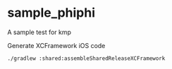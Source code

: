 # sample_phiphi

A sample test for kmp

Generate XCFramework iOS code

```
./gradlew :shared:assembleSharedReleaseXCFramework
```
